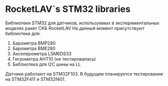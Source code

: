 # RocketLAV`s STM32 libraries
Библиотеки STM32 для датчиков, используемых в экспериментальных моделях ракет СКБ RocketLAV
На данный момент присутствуют библиотеки для:
1) Барометра BMP280
2) Барометра BME280
3) Акселерометра LSM6DS33
4) Гигрометра AHT10 (не тестировалась)
5) Библиотека для I2C шины на LL

Датчики работают на STM32F103. В будущем планируется тестирование на STM32F411 и STM32f401.
